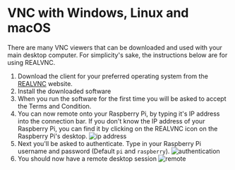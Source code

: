 # VNC with Windows, Linux and macOS

There are many VNC viewers that can be downloaded and used with your main desktop computer. For simplicity's sake, the instructions below are for using REALVNC.

1. Download the client for your preferred operating system from the [REALVNC](https://www.realvnc.com/download/viewer) website.
2. Install the downloaded software
3. When you run the software for the first time you will be asked to accept the Terms and Condition.
4. You can now remote onto your Raspberry Pi, by typing it's IP address into the connection bar. If you don't know the IP address of your Raspberry Pi, you can find it by clicking on the REALVNC icon on the Raspberry Pi's desktop.
![ip address](images/ip.png)
5. Next you'll be asked to authenticate. Type in your Raspberry Pi username and password (Default `pi` and `raspberry`).
![authentication](images/authentication.png)
6. You should now have a remote desktop session
![remote](images/remote.png)
